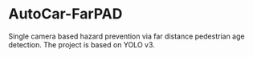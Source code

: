 # AutoCar-FarPAD
Single camera based hazard prevention via far distance pedestrian age detection. The project is based on YOLO v3.
